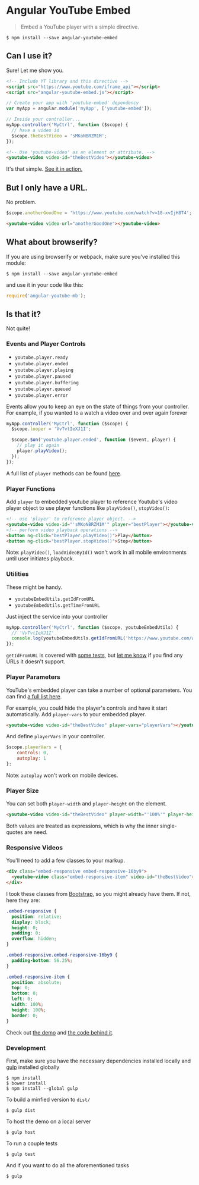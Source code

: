 # Angular YouTube Embed

> Embed a YouTube player with a simple directive.

```shell
$ npm install --save angular-youtube-embed
```

## Can I use it?

Sure! Let me show you.

```html
<!-- Include YT library and this directive -->
<script src="https://www.youtube.com/iframe_api"></script>
<script src="angular-youtube-embed.js"></script>
```

```javascript
// Create your app with 'youtube-embed' dependency
var myApp = angular.module('myApp', ['youtube-embed']);
```

```javascript
// Inside your controller...
myApp.controller('MyCtrl', function ($scope) {
  // have a video id
  $scope.theBestVideo = 'sMKoNBRZM1M';
});
```

```html
<!-- Use 'youtube-video' as an element or attribute. -->
<youtube-video video-id="theBestVideo"></youtube-video>
```

It's that simple. [See it in action.](http://brandly.github.io/angular-youtube-embed/)

## But I only have a URL.

No problem.

```javascript
$scope.anotherGoodOne = 'https://www.youtube.com/watch?v=18-xvIjH8T4';
```

```html
<youtube-video video-url="anotherGoodOne"></youtube-video>
```

## What about browserify?

If you are using browserify or webpack, make sure you've installed this module:

```shell
$ npm install --save angular-youtube-embed
```

and use it in your code like this:

```javascript
require('angular-youtube-mb');
```

## Is that it?

Not quite!

### Events and Player Controls

* `youtube.player.ready`
* `youtube.player.ended`
* `youtube.player.playing`
* `youtube.player.paused`
* `youtube.player.buffering`
* `youtube.player.queued`
* `youtube.player.error`

Events allow you to keep an eye on the state of things from your controller. For example, if you wanted to a watch a video over and over again forever

```javascript
myApp.controller('MyCtrl', function ($scope) {
  $scope.looper = 'VvTvtIeXJ1I';

  $scope.$on('youtube.player.ended', function ($event, player) {
    // play it again
    player.playVideo();
  });
});
```

A full list of `player` methods can be found [here](https://developers.google.com/youtube/iframe_api_reference).

### Player Functions

Add `player` to embedded youtube player to reference Youtube's video player object to use player functions like `playVideo()`, `stopVideo()`:

```html
<!-- use 'player' to reference player object. -->
<youtube-video video-id="'sMKoNBRZM1M'" player="bestPlayer"></youtube-video>
<!-- perform video playback operations -->
<button ng-click="bestPlayer.playVideo()">Play</button>
<button ng-click="bestPlayer.stopVideo()">Stop</button>
```

Note: `playVideo()`, `loadVideoById()` won't work in all mobile environments until user initiates playback.

### Utilities

These might be handy.

* `youtubeEmbedUtils.getIdFromURL`
* `youtubeEmbedUtils.getTimeFromURL`

Just inject the service into your controller

```javascript
myApp.controller('MyCtrl', function ($scope, youtubeEmbedUtils) {
  // 'VvTvtIeXJ1I'
  console.log(youtubeEmbedUtils.getIdFromURL('https://www.youtube.com/watch?v=VvTvtIeXJ1I'));
});
```

`getIdFromURL` is covered with [some tests](https://github.com/brandly/angular-youtube-embed/blob/master/test/unit/get-id-from-url.coffee), but [let me know](https://github.com/brandly/angular-youtube-embed/issues/new) if you find any URLs it doesn't support.

### Player Parameters

YouTube's embedded player can take a number of optional parameters. You can find [a full list here](https://developers.google.com/youtube/player_parameters#Parameters).

For example, you could hide the player's controls and have it start automatically. Add `player-vars` to your embedded player.

```html
<youtube-video video-id="theBestVideo" player-vars="playerVars"></youtube-video>
```

And define `playerVars` in your controller.

```javascript
$scope.playerVars = {
    controls: 0,
    autoplay: 1
};
```

Note: `autoplay` won't work on mobile devices.

### Player Size

You can set both `player-width` and `player-height` on the element.

```html
<youtube-video video-id="theBestVideo" player-width="'100%'" player-height="'300px'"></youtube-video>
```

Both values are treated as expressions, which is why the inner single-quotes are need.

### Responsive Videos

You'll need to add a few classes to your markup.

```html
<div class="embed-responsive embed-responsive-16by9">
  <youtube-video class="embed-responsive-item" video-id="theBestVideo"></youtube-video>
</div>
```

I took these classes from [Bootstrap](http://getbootstrap.com/components/#responsive-embed), so you might already have them. If not, here they are:

```css
.embed-responsive {
  position: relative;
  display: block;
  height: 0;
  padding: 0;
  overflow: hidden;
}

.embed-responsive.embed-responsive-16by9 {
  padding-bottom: 56.25%;
}

.embed-responsive-item {
  position: absolute;
  top: 0;
  bottom: 0;
  left: 0;
  width: 100%;
  height: 100%;
  border: 0;
}
```

Check out [the demo](http://brandly.github.io/angular-youtube-embed) and [the code behind it](https://github.com/brandly/angular-youtube-embed/blob/master/src/demo/the.js).

### Development

First, make sure you have the necessary dependencies installed locally and [gulp](http://gulpjs.com/) installed globally
```shell
$ npm install
$ bower install
$ npm install --global gulp
```

To build a minfied version to `dist/`
```shell
$ gulp dist
```

To host the demo on a local server
```shell
$ gulp host
```

To run a couple tests
```shell
$ gulp test
```

And if you want to do all the aforementioned tasks
```shell
$ gulp
```
